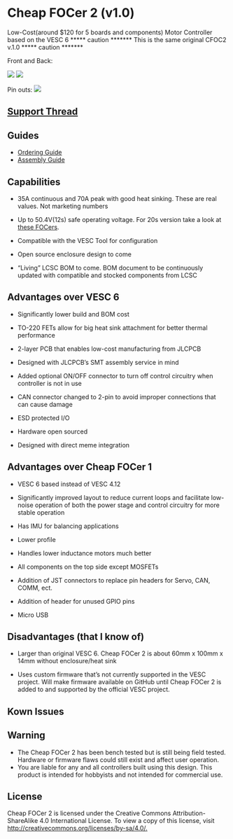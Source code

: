 # Cheap FOCer 2 (v1.0)

Low-Cost(around $120 for 5 boards and components) Motor Controller based on the VESC 6
***** caution *******
This is the same original CFOC2 v.1.0
***** caution *******

Front and Back:

![](source/Images/Front.PNG) ![](source/Images/Back.PNG)

Pin outs:
![](./source/Images/pinout.PNG)

## [Support Thread](https://forum.esk8.news/t/cheap-focer-2-open-source-low-cost-vesc-6-based-esc-prototyped-materials-arrived-for-test-batch/13631/1)

## Guides

* [Ordering Guide](./guides/ordering/readme.md)
* [Assembly Guide](./guides/assembly/readme.md)

## Capabilities

* 35A continuous and 70A peak with good heat sinking. These are real values. Not marketing numbers

* Up to 50.4V(12s) safe operating voltage.  For 20s version take a look at [these FOCers](https://forum.esk8.news/t/some-new-focers-84v-vesc-6-based-controllers/1513).

* Compatible with the VESC Tool for configuration

* Open source enclosure design to come

* “Living” LCSC BOM to come. BOM document to be continuously updated with compatible and stocked components from LCSC

## Advantages over VESC 6

* Significantly lower build and BOM cost

* TO-220 FETs allow for big heat sink attachment for better thermal performance

* 2-layer PCB that enables low-cost manufacturing from JLCPCB

* Designed with JLCPCB’s SMT assembly service in mind

* Added optional ON/OFF connector to turn off control circuitry when controller is not in use

* CAN connector changed to 2-pin to avoid improper connections that can cause damage

* ESD protected I/O

* Hardware open sourced

* Designed with direct meme integration

## Advantages over Cheap FOCer 1

* VESC 6 based instead of VESC 4.12

* Significantly improved layout to reduce current loops and facilitate low-noise operation of both the power stage and control circuitry for more stable operation

* Has IMU for balancing applications

* Lower profile

* Handles lower inductance motors much better

* All components on the top side except MOSFETs

* Addition of JST connectors to replace pin headers for Servo, CAN, COMM, ect.

* Addition of header for unused GPIO pins

* Micro USB

## Disadvantages (that I know of)

* Larger than original VESC 6. Cheap FOCer 2 is about 60mm x 100mm x 14mm without enclosure/heat sink

* Uses custom firmware that’s not currently supported in the VESC project. Will make firmware available on GitHub until Cheap FOCer 2 is added to and supported by the official VESC project.

## Kown Issues


## Warning

* The Cheap FOCer 2 has been bench tested but is still being field tested. Hardware or firmware flaws could still exist and affect user operation.
* You are liable for any and all controllers built using this design. This product is intended for hobbyists and not intended for commercial use.

## License

Cheap FOCer 2 is licensed under the Creative Commons Attribution-ShareAlike 4.0 International License. To view a copy of this license, visit <http://creativecommons.org/licenses/by-sa/4.0/.>
